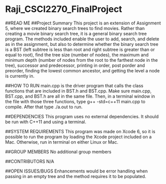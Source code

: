 # Raji_CSCI2270_FinalProject
##READ ME
##Project Summary
This project is an extension of Assignment 5, where we created binary search trees to find movies. Rather than creating a movie binary search tree, it is a general binary search tree program. The methods included enable the user to add, search, and delete as in the assignment, but also to determine whether the binary search tree is a BST (left subtree is less than root and right subtree is greater than or equal to root), find the tree size (number of nodes), the maximum and minimum depth (number of nodes from the root to the farthest node in the tree), successor and predecessor, printing in order, post porder and preorder, finding the lowest common ancestor, and getting the level a node is currently in.

##HOW TO RUN
main.cpp is the driver program that calls the class functions that are included in BST.h and BST.cpp. Make sure main.cpp, BST.cpp, and BST.h are all in the same file. Then, in a terminal window in the file with those three functions, type g++ -std=c++11 main.cpp to compile. After that type ./a.out to run.

##DEPENDENCIES
This program uses no external dependencies. It should be run with C++11 and using a terminal.

##SYSTEM REQUIREMENTS
This program was made on Xcode 6, so it is possible to run the program by loading the Xcode project included on a Mac. Otherwise, run in terminal on either Linux or Mac.

##GROUP MEMBERS
No additional group members

##CONTRIBUTORS
N/A

##OPEN ISSUES/BUGS
Enhancements would be error handling when passing in an empty tree and the method requires it to be populated.